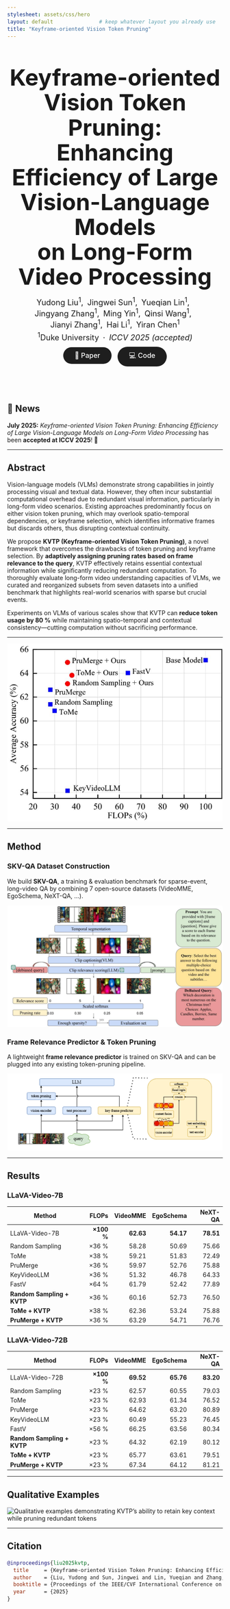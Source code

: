 ```yaml
---
stylesheet: assets/css/hero
layout: default               # keep whatever layout you already use
title: "Keyframe-oriented Vision Token Pruning"
---
```


<!-- ---------- HERO SECTION ---------- -->
<style>
/* quick local styles — move to assets/css later if you like */
.hero      { text-align:center; margin:60px 0 80px; }
.hero h1   { font-size:3.3rem; font-weight:700; line-height:1.1; margin:0 0 1rem; }
.hero p    { margin:0.25rem 0; font-size:1.15rem; }
.hero .btn {
  display:inline-block; padding:0.6rem 1.7rem; margin:0.4rem 0.25rem;
  border-radius:2rem; background:#1e1e1e; color:#fff; text-decoration:none;
  font-size:1rem; font-weight:500;
}
.hero .btn:hover { background:#444; }
</style>

<div class="hero">
  <h1>Keyframe-oriented Vision Token Pruning:<br>
      Enhancing Efficiency of Large Vision-Language Models<br>
      on Long-Form Video Processing</h1>

  <p>Yudong&nbsp;Liu<sup>1</sup>, Jingwei&nbsp;Sun<sup>1</sup>, Yueqian&nbsp;Lin<sup>1</sup>, 
     Jingyang&nbsp;Zhang<sup>1</sup>, Ming&nbsp;Yin<sup>1</sup>, Qinsi&nbsp;Wang<sup>1</sup>, 
     Jianyi&nbsp;Zhang<sup>1</sup>, Hai&nbsp;Li<sup>1</sup>, Yiran&nbsp;Chen<sup>1</sup></p>
  <p><sup>1</sup>Duke University · <em>ICCV 2025 (accepted)</em></p>

  <a class="btn" href="https://arxiv.org/abs/2503.10742" target="_blank">📄 Paper</a>
  <a class="btn" href="https://github.com/1999Lyd/KVTP/tree/main" target="_blank">💻 Code</a>
</div>


## 🚀 News  
**July 2025:** *Keyframe-oriented Vision Token Pruning: Enhancing Efficiency of Large Vision-Language Models on Long-Form Video Processing* has been **accepted at ICCV 2025**! 🎉

---

## Abstract
Vision-language models (VLMs) demonstrate strong capabilities in jointly processing visual and textual data. However, they often incur substantial computational overhead due to redundant visual information, particularly in long-form video scenarios. Existing approaches predominantly focus on either vision token pruning, which may overlook spatio-temporal dependencies, or keyframe selection, which identifies informative frames but discards others, thus disrupting contextual continuity.

We propose **KVTP (Keyframe-oriented Vision Token Pruning)**, a novel framework that overcomes the drawbacks of token pruning and keyframe selection. By **adaptively assigning pruning rates based on frame relevance to the query**, KVTP effectively retains essential contextual information while significantly reducing redundant computation. To thoroughly evaluate long-form video understanding capacities of VLMs, we curated and reorganized subsets from seven datasets into a unified benchmark that highlights real-world scenarios with sparse but crucial events.

Experiments on VLMs of various scales show that KVTP can **reduce token usage by 80 %** while maintaining spatio-temporal and contextual consistency—cutting computation without sacrificing performance.

---

![Overall results of KVTP across benchmarks](assets/performance.jpg)

---

## Method

### SKV-QA Dataset Construction  
We build **SKV-QA**, a training & evaluation benchmark for sparse-event, long-video QA by combining 7 open-source datasets (VideoMME, EgoSchema, NeXT-QA, …).

![SKV-QA construction pipeline](assets/data.jpg)

### Frame Relevance Predictor & Token Pruning  
A lightweight **frame relevance predictor** is trained on SKV-QA and can be plugged into any existing token-pruning pipeline.

![KVTP overall architecture](assets/pipeline.png)

---

## Results

### LLaVA-Video-7B

| Method | FLOPs | VideoMME | EgoSchema | NeXT-QA |
|--------|------:|---------:|----------:|--------:|
| LLaVA-Video-7B | **×100 %** | **62.63** | **54.17** | **78.51** |
| Random Sampling | ×36 % | 58.28 | 50.69 | 75.66 |
| ToMe | ×38 % | 59.21 | 51.83 | 72.49 |
| PruMerge | ×36 % | 59.97 | 52.76 | 75.88 |
| KeyVideoLLM | ×36 % | 51.32 | 46.78 | 64.33 |
| FastV | ×64 % | 61.79 | 52.42 | 77.89 |
| **Random Sampling + KVTP** | ×36 % | 60.16 | 52.73 | 76.50 |
| **ToMe + KVTP** | ×38 % | 62.36 | 53.24 | 75.88 |
| **PruMerge + KVTP** | ×36 % | 63.29 | 54.71 | 76.76 |

### LLaVA-Video-72B

| Method | FLOPs | VideoMME | EgoSchema | NeXT-QA |
|--------|------:|---------:|----------:|--------:|
| LLaVA-Video-72B | **×100 %** | **69.52** | **65.76** | **83.20** |
| Random Sampling | ×23 % | 62.57 | 60.55 | 79.03 |
| ToMe | ×23 % | 62.93 | 61.34 | 76.52 |
| PruMerge | ×23 % | 64.62 | 63.20 | 80.89 |
| KeyVideoLLM | ×23 % | 60.49 | 55.23 | 76.45 |
| FastV | ×56 % | 66.25 | 63.56 | 80.34 |
| **Random Sampling + KVTP** | ×23 % | 64.32 | 62.19 | 80.12 |
| **ToMe + KVTP** | ×23 % | 65.77 | 63.61 | 79.51 |
| **PruMerge + KVTP** | ×23 % | 67.34 | 64.12 | 81.21 |

---

## Qualitative Examples

![Qualitative examples demonstrating KVTP’s ability to retain key context while pruning redundant tokens](assets/quali_1.png)

---

## Citation

```bibtex
@inproceedings{liu2025kvtp,
  title     = {Keyframe-oriented Vision Token Pruning: Enhancing Efficiency of Large Vision-Language Models on Long-Form Video Processing},
  author    = {Liu, Yudong and Sun, Jingwei and Lin, Yueqian and Zhang, Jingyang and Yin, Ming and Wang, Qinsi and Zhang, Jianyi and Li, Hai and Chen, Yiran},
  booktitle = {Proceedings of the IEEE/CVF International Conference on Computer Vision (ICCV)},
  year      = {2025}
}
```


